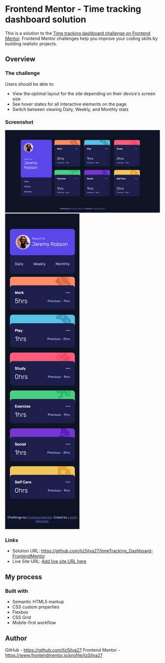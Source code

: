 # Frontend Mentor - Time tracking dashboard solution

This is a solution to the [Time tracking dashboard challenge on Frontend Mentor](https://www.frontendmentor.io/challenges/time-tracking-dashboard-UIQ7167Jw). Frontend Mentor challenges help you improve your coding skills by building realistic projects. 

## Overview

### The challenge

Users should be able to:

- View the optimal layout for the site depending on their device's screen size
- See hover states for all interactive elements on the page
- Switch between viewing Daily, Weekly, and Monthly stats

### Screenshot

![](design/view_desktop.png)
![](design/view_mobile.png)


### Links

- Solution URL: https://github.com/lizSilva27/timeTracking_Dashboard-FrontendMentor
- Live Site URL: [Add live site URL here](https://your-live-site-url.com)

## My process

### Built with

- Semantic HTML5 markup
- CSS custom properties
- Flexbox
- CSS Grid
- Mobile-first workflow

## Author

GitHub - https://github.com/lizSilva27
Frontend Mentor - https://www.frontendmentor.io/profile/lizSilva27